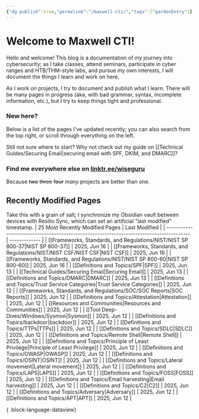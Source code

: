 ```yaml
---
{"dg-publish":true,"permalink":"/maxwell-cti/","tags":["gardenEntry"]}
---
```


# Welcome to Maxwell CTI!

Hello and welcome! This blog is a documentation of my journey into cybersecurity; as I take classes, attend seminars, participate in cyber ranges and HTB/THM-style labs, and pursue my own interests, I will document the things I learn and work on here. 

As I work on projects, I try to document and publish what I learn. There will be many pages in progress (aka, with bad grammar, syntax, incomplete information, etc.), but I try to keep things tight and professional.

### New here?
Below is a list of the pages I've updated recently; you can also search from the top right, or scroll through everything on the left.

Still not sure where to start? Why not check out my guide on [[Technical Guides/Securing Email\|securing email with SPF, DKIM, and DMARC]]?


### Find me everywhere else on [linktr.ee/wiseguru](https://linktr.ee/wiseguru)
Because ~~two~~ ~~three~~ ~~four~~ *many* projects are better than one.


## Recently Modified Pages
Take this with a grain of salt; I synchronize my Obsidian vault between devices with Resilio Sync, which can set an artificial "last modified" timestamp.
| 25 Most Recently Modified Pages                                                          | Last Modified |
| ---------------------------------------------------------------------------------------- | ------------- |
| [[Frameworks, Standards, and Regulations/NIST/NIST SP 800-37\|NIST SP 800-37]]        | 2025, Jun 16  |
| [[Frameworks, Standards, and Regulations/NIST/NIST CSF/NIST CSF\|NIST CSF]]           | 2025, Jun 16  |
| [[Frameworks, Standards, and Regulations/NIST/NIST SP 800-60\|NIST SP 800-60]]        | 2025, Jun 16  |
| [[Definitions and Topics/SPF\|SPF]]                                                   | 2025, Jun 13  |
| [[Technical Guides/Securing Email\|Securing Email]]                                   | 2025, Jun 13  |
| [[Definitions and Topics/DMARC\|DMARC]]                                               | 2025, Jun 13  |
| [[Definitions and Topics/Trust Service Categories\|Trust Service Categories]]         | 2025, Jun 12  |
| [[Frameworks, Standards, and Regulations/SOC/SOC Reports\|SOC Reports]]               | 2025, Jun 12  |
| [[Definitions and Topics/Attestation\|Attestation]]                                   | 2025, Jun 12  |
| [[Resources and Communities\|Resources and Communities]]                              | 2025, Jun 12  |
| [[Tool Deep-Dives/Windows/Sysmon\|Sysmon]]                                            | 2025, Jun 12  |
| [[Definitions and Topics/backdoor\|backdoor]]                                         | 2025, Jun 12  |
| [[Definitions and Topics/TTPs\|TTPs]]                                                 | 2025, Jun 12  |
| [[Definitions and Topics/SDLC\|SDLC]]                                                 | 2025, Jun 12  |
| [[Definitions and Topics/Remote Shell\|Remote Shell]]                                 | 2025, Jun 12  |
| [[Definitions and Topics/Principle of Least Privilege\|Principle of Least Privilege]] | 2025, Jun 12  |
| [[Definitions and Topics/OWASP\|OWASP]]                                               | 2025, Jun 12  |
| [[Definitions and Topics/OSINT\|OSINT]]                                               | 2025, Jun 12  |
| [[Definitions and Topics/Lateral movement\|Lateral movement]]                         | 2025, Jun 12  |
| [[Definitions and Topics/LAPS\|LAPS]]                                                 | 2025, Jun 12  |
| [[Definitions and Topics/FOSS\|FOSS]]                                                 | 2025, Jun 12  |
| [[Definitions and Topics/Email harvesting\|Email harvesting]]                         | 2025, Jun 12  |
| [[Definitions and Topics/C2\|C2]]                                                     | 2025, Jun 12  |
| [[Definitions and Topics/Adversary\|Adversary]]                                       | 2025, Jun 12  |
| [[Definitions and Topics/APT\|APT]]                                                   | 2025, Jun 12  |

{ .block-language-dataview}